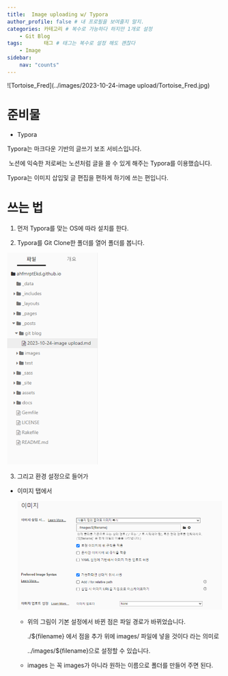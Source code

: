 ```yaml
---
title:  Image uploading w/ Typora
author_profile: false # 내 프로필을 보여줄지 말지.
categories: 카테고리 # 복수로 가능하다 하지만 1개로 설정
    - Git Blog
tags:       태그 # 태그는 복수로 설정 해도 괜찮다
    - Image
sidebar:   
    nav: "counts"
---
```


![Tortoise_Fred](../images/2023-10-24-image upload/Tortoise_Fred.jpg)

# 준비물

- Typora



Typora는 마크다운 기반의 글쓰기 보조 서비스입니다.

​	노션에 익숙한 저로써는 노션처럼 글을 쓸 수 있게 해주는 Typora를 이용했습니다.

Typora는 이미지 삽입및 글 편집을 편하게 하기에 쓰는 편입니다.



# 쓰는 법



1. 먼저 Typora를 맞는 OS에 따라 설치를 한다.

2.  Typora를 Git Clone한 폴더를 열어 폴더를 봅니다.

   <img src="../images/2023-10-24-image upload/image-20231024212115354.png" alt="image-20231024212115354" style="zoom: 80%;" />



3.  그리고 환경 설정으로 들어가

   - 이미지 탭에서

      <img src="../images/2023-10-24-image upload/image-20231024212312915.png" alt="image-20231024212312915" style="zoom: 80%;" />

     - 위의 그림이 기본 설정에서 바뀐 점은 파일 경로가 바뀌었습니다.

       ./${filename} 에서 점을 추가 위에 images/ 파일에 넣을 것이다 라는 의미로

       ../images/${filename}으로 설정할 수 있습니다.

     - images 는 꼭 images가 아니라 원하는 이름으로 폴더를 만들어 주면 된다.
